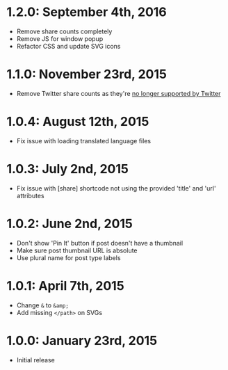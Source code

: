 # 1.2.0: September 4th, 2016
* Remove share counts completely
* Remove JS for window popup
* Refactor CSS and update SVG icons

# 1.1.0: November 23rd, 2015
* Remove Twitter share counts as they're [no longer supported by Twitter](https://twittercommunity.com/t/clarification-about-share-counts-for-the-new-tweet-button/52868)

# 1.0.4: August 12th, 2015
* Fix issue with loading translated language files

# 1.0.3: July 2nd, 2015
* Fix issue with [share] shortcode not using the provided 'title' and 'url' attributes

# 1.0.2: June 2nd, 2015
* Don't show 'Pin It' button if post doesn't have a thumbnail
* Make sure post thumbnail URL is absolute
* Use plural name for post type labels

# 1.0.1: April 7th, 2015
* Change `&` to `&amp;`
* Add missing `</path>` on SVGs

# 1.0.0: January 23rd, 2015
* Initial release
